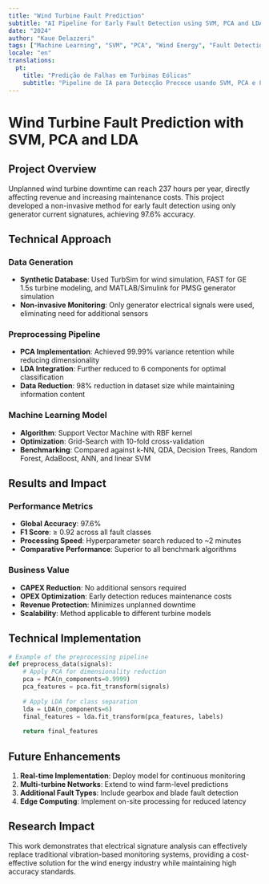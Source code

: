 ```yaml
---
title: "Wind Turbine Fault Prediction"
subtitle: "AI Pipeline for Early Fault Detection using SVM, PCA and LDA"
date: "2024"
author: "Kaue Delazzeri"
tags: ["Machine Learning", "SVM", "PCA", "Wind Energy", "Fault Detection"]
locale: "en"
translations:
  pt:
    title: "Predição de Falhas em Turbinas Eólicas"
    subtitle: "Pipeline de IA para Detecção Precoce usando SVM, PCA e LDA"
---
```


# Wind Turbine Fault Prediction with SVM, PCA and LDA

## Project Overview

Unplanned wind turbine downtime can reach 237 hours per year, directly affecting revenue and increasing maintenance costs. This project developed a non-invasive method for early fault detection using only generator current signatures, achieving 97.6% accuracy.

## Technical Approach

### Data Generation
- **Synthetic Database**: Used TurbSim for wind simulation, FAST for GE 1.5s turbine modeling, and MATLAB/Simulink for PMSG generator simulation
- **Non-invasive Monitoring**: Only generator electrical signals were used, eliminating need for additional sensors

### Preprocessing Pipeline
- **PCA Implementation**: Achieved 99.99% variance retention while reducing dimensionality
- **LDA Integration**: Further reduced to 6 components for optimal classification
- **Data Reduction**: 98% reduction in dataset size while maintaining information content

### Machine Learning Model
- **Algorithm**: Support Vector Machine with RBF kernel
- **Optimization**: Grid-Search with 10-fold cross-validation
- **Benchmarking**: Compared against k-NN, QDA, Decision Trees, Random Forest, AdaBoost, ANN, and linear SVM

## Results and Impact

### Performance Metrics
- **Global Accuracy**: 97.6%
- **F1 Score**: ≥ 0.92 across all fault classes
- **Processing Speed**: Hyperparameter search reduced to ~2 minutes
- **Comparative Performance**: Superior to all benchmark algorithms

### Business Value
- **CAPEX Reduction**: No additional sensors required
- **OPEX Optimization**: Early detection reduces maintenance costs
- **Revenue Protection**: Minimizes unplanned downtime
- **Scalability**: Method applicable to different turbine models

## Technical Implementation

```python
# Example of the preprocessing pipeline
def preprocess_data(signals):
    # Apply PCA for dimensionality reduction
    pca = PCA(n_components=0.9999)
    pca_features = pca.fit_transform(signals)
    
    # Apply LDA for class separation
    lda = LDA(n_components=6)
    final_features = lda.fit_transform(pca_features, labels)
    
    return final_features
```

## Future Enhancements

1. **Real-time Implementation**: Deploy model for continuous monitoring
2. **Multi-turbine Networks**: Extend to wind farm-level predictions
3. **Additional Fault Types**: Include gearbox and blade fault detection
4. **Edge Computing**: Implement on-site processing for reduced latency

## Research Impact

This work demonstrates that electrical signature analysis can effectively replace traditional vibration-based monitoring systems, providing a cost-effective solution for the wind energy industry while maintaining high accuracy standards.
